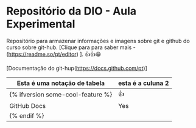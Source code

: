 
# Repositório da DIO - Aula Experimental

Repositório para armazenar informações e imagens sobre git e github do curso sobre git-hub.
[Clique para para saber mais -(https://readme.so/pt/editor) ]. 👍👍😁

[Documentação do git-hup(https://docs.github.com/pt)]

| Esta é uma notação de tabela | esta é a culuna 2 |
| --- | --- |
| {% ifversion some-cool-feature %} | 👍
| GitHub Docs | Yes |
| {% endif %} |
